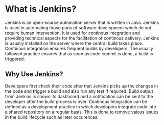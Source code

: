 # What is Jenkins?

Jenkins is an open-source automation server that is written in Java.  Jenkins is used in automating those parts of software development which do not require human intervention.  It is used for continous integration and providing technical aspects for the facilitation of continous delivery.  Jenkins is usually installed on the server where the central build takes place.  Continous integration ensures frequent builds by developers.  The usually followed practice ensures that as soon as code commit is done, a build is triggered.

## Why Use Jenkins?

Developers first check their code after that Jenkins picks up the changes in the code and trigger a build and also run any test if required.  Build output from Jenkins is shown its dashboard and a notification can be sent to the developer after the build process is over.  Continous Integration can be defined as a development practice in which developers integrate code into a shared repository on a regular basis. This is done to remove vaious issues in the build lifecycle such as later occurences.